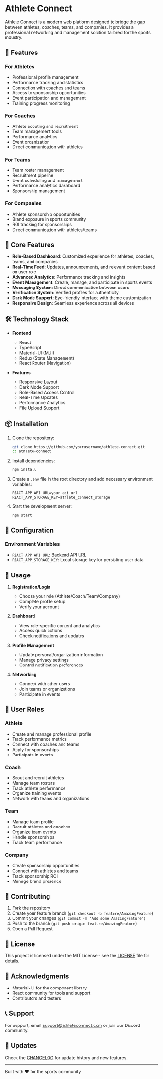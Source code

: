 # Athlete Connect

Athlete Connect is a modern web platform designed to bridge the gap between athletes, coaches, teams, and companies. It provides a professional networking and management solution tailored for the sports industry.

## 🌟 Features

### For Athletes
- Professional profile management
- Performance tracking and statistics
- Connection with coaches and teams
- Access to sponsorship opportunities
- Event participation and management
- Training progress monitoring

### For Coaches
- Athlete scouting and recruitment
- Team management tools
- Performance analytics
- Event organization
- Direct communication with athletes

### For Teams
- Team roster management
- Recruitment pipeline
- Event scheduling and management
- Performance analytics dashboard
- Sponsorship management

### For Companies
- Athlete sponsorship opportunities
- Brand exposure in sports community
- ROI tracking for sponsorships
- Direct communication with athletes/teams

## 🚀 Core Features
- **Role-Based Dashboard**: Customized experience for athletes, coaches, teams, and companies
- **Real-Time Feed**: Updates, announcements, and relevant content based on user role
- **Advanced Analytics**: Performance tracking and insights
- **Event Management**: Create, manage, and participate in sports events
- **Messaging System**: Direct communication between users
- **Verification System**: Verified profiles for authenticity
- **Dark Mode Support**: Eye-friendly interface with theme customization
- **Responsive Design**: Seamless experience across all devices

## 🛠️ Technology Stack

- **Frontend**
  - React
  - TypeScript
  - Material-UI (MUI)
  - Redux (State Management)
  - React Router (Navigation)

- **Features**
  - Responsive Layout
  - Dark Mode Support
  - Role-Based Access Control
  - Real-Time Updates
  - Performance Analytics
  - File Upload Support

## 📦 Installation

1. Clone the repository:
   ```bash
   git clone https://github.com/yourusername/athlete-connect.git
   cd athlete-connect
   ```

2. Install dependencies:
   ```bash
   npm install
   ```

3. Create a `.env` file in the root directory and add necessary environment variables:
   ```env
   REACT_APP_API_URL=your_api_url
   REACT_APP_STORAGE_KEY=athlete_connect_storage
   ```

4. Start the development server:
   ```bash
   npm start
   ```

## 🔧 Configuration

### Environment Variables

- `REACT_APP_API_URL`: Backend API URL
- `REACT_APP_STORAGE_KEY`: Local storage key for persisting user data

## 📱 Usage

1. **Registration/Login**
   - Choose your role (Athlete/Coach/Team/Company)
   - Complete profile setup
   - Verify your account

2. **Dashboard**
   - View role-specific content and analytics
   - Access quick actions
   - Check notifications and updates

3. **Profile Management**
   - Update personal/organization information
   - Manage privacy settings
   - Control notification preferences

4. **Networking**
   - Connect with other users
   - Join teams or organizations
   - Participate in events

## 👥 User Roles

### Athlete
- Create and manage professional profile
- Track performance metrics
- Connect with coaches and teams
- Apply for sponsorships
- Participate in events

### Coach
- Scout and recruit athletes
- Manage team rosters
- Track athlete performance
- Organize training events
- Network with teams and organizations

### Team
- Manage team profile
- Recruit athletes and coaches
- Organize team events
- Handle sponsorships
- Track team performance

### Company
- Create sponsorship opportunities
- Connect with athletes and teams
- Track sponsorship ROI
- Manage brand presence

## 🤝 Contributing

1. Fork the repository
2. Create your feature branch (`git checkout -b feature/AmazingFeature`)
3. Commit your changes (`git commit -m 'Add some AmazingFeature'`)
4. Push to the branch (`git push origin feature/AmazingFeature`)
5. Open a Pull Request

## 📄 License

This project is licensed under the MIT License - see the [LICENSE](LICENSE) file for details.

## 🙏 Acknowledgments

- Material-UI for the component library
- React community for tools and support
- Contributors and testers

## 📞 Support

For support, email support@athleteconnect.com or join our Discord community.

## 🔄 Updates

Check the [CHANGELOG](CHANGELOG.md) for update history and new features.

---

Built with ❤️ for the sports community
